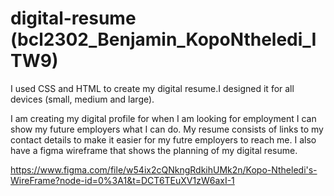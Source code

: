 # digital-resume (bcl2302_Benjamin_KopoNtheledi_ITW9)

I used CSS and HTML to create my digital resume.I designed it for all devices (small, medium and large).

I am creating my digital profile for when I am looking for employment I can show my future employers what I can do. My resume consists of links to my contact details to make it easier for my futre employers to reach me. I also have a figma wireframe that shows the planning of my digital resume.

https://www.figma.com/file/w54ix2cQNkngRdkihUMk2n/Kopo-Ntheledi's-WireFrame?node-id=0%3A1&t=DCT6TEuXV1zW6axI-1